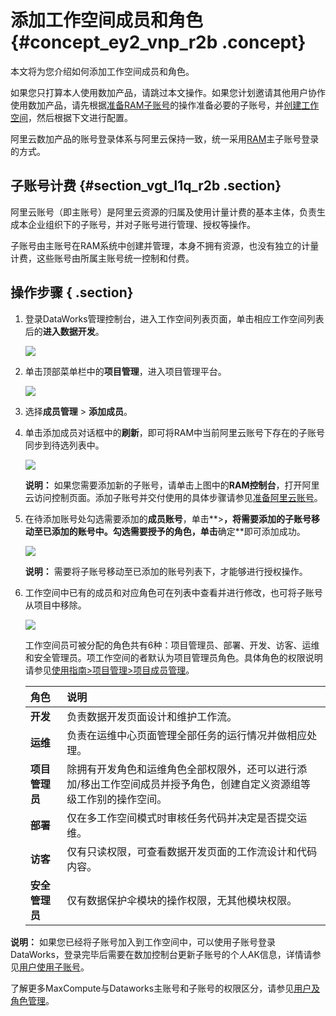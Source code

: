 # 添加工作空间成员和角色 {#concept_ey2_vnp_r2b .concept}

本文将为您介绍如何添加工作空间成员和角色。

如果您只打算本人使用数加产品，请跳过本文操作。如果您计划邀请其他用户协作使用数加产品，请先根据[准备RAM子账号](intl.zh-CN/准备工作/管理员使用云账号/准备RAM子账号.md#)的操作准备必要的子账号，并[创建工作空间](intl.zh-CN/准备工作/管理员使用云账号/创建工作空间.md#)，然后根据下文进行配置。

阿里云数加产品的账号登录体系与阿里云保持一致，统一采用[RAM](https://www.alibabacloud.com/help/doc-detail/28627.htm)主子账号登录的方式。

## 子账号计费 {#section_vgt_l1q_r2b .section}

阿里云账号（即主账号）是阿里云资源的归属及使用计量计费的基本主体，负责生成本企业组织下的子账号，并对子账号进行管理、授权等操作。

子账号由主账号在RAM系统中创建并管理，本身不拥有资源，也没有独立的计量计费，这些账号由所属主账号统一控制和付费。

## 操作步骤 { .section}

1.  登录DataWorks管理控制台，进入工作空间列表页面，单击相应工作空间列表后的**进入数据开发**。

    ![](http://static-aliyun-doc.oss-cn-hangzhou.aliyuncs.com/assets/img/16177/15441747418952_zh-CN.png)

2.  单击顶部菜单栏中的**项目管理**，进入项目管理平台。

    ![](http://static-aliyun-doc.oss-cn-hangzhou.aliyuncs.com/assets/img/16177/154417474110475_zh-CN.png)

3.  选择**成员管理** \> **添加成员**。
4.  单击添加成员对话框中的**刷新**，即可将RAM中当前阿里云账号下存在的子账号同步到待选列表中。

    ![](http://static-aliyun-doc.oss-cn-hangzhou.aliyuncs.com/assets/img/16177/154417474210476_zh-CN.png)

    **说明：** 如果您需要添加新的子账号，请单击上图中的**RAM控制台**，打开阿里云访问控制页面。添加子账号并交付使用的具体步骤请参见[准备阿里云账号](intl.zh-CN/准备工作/管理员使用云账号/准备阿里云账号.md#)。

5.  在待添加账号处勾选需要添加的**成员账号**，单击**\>**，将需要添加的子账号移动至已添加的账号中。勾选需要授予的角色，单击**确定**即可添加成功。

    ![](http://static-aliyun-doc.oss-cn-hangzhou.aliyuncs.com/assets/img/16177/15441747428953_zh-CN.png)

    **说明：** 需要将子账号移动至已添加的账号列表下，才能够进行授权操作。

6.  工作空间中已有的成员和对应角色可在列表中查看并进行修改，也可将子账号从项目中移除。

    ![](http://static-aliyun-doc.oss-cn-hangzhou.aliyuncs.com/assets/img/16177/15441747428955_zh-CN.png)

    工作空间员可被分配的角色共有6种：项目管理员、部署、开发、访客、运维和安全管理员。项工作空间的者默认为项目管理员角色。具体角色的权限说明请参见[使用指南\>项目管理\>项目成员管理](../../../../intl.zh-CN/使用指南/项目管理/成员管理.md#)。

    |角色|说明|
    |:-|:-|
    |**开发**|负责数据开发页面设计和维护工作流。|
    |**运维**|负责在运维中心页面管理全部任务的运行情况并做相应处理。|
    |**项目管理员**|除拥有开发角色和运维角色全部权限外，还可以进行添加/移出工作空间成员并授予角色，创建自定义资源组等级工作别的操作空间。|
    |**部署**|仅在多工作空间模式时审核任务代码并决定是否提交运维。|
    |**访客**|仅有只读权限，可查看数据开发页面的工作流设计和代码内容。|
    |**安全管理员**|仅有数据保护伞模块的操作权限，无其他模块权限。|


**说明：** 如果您已经将子账号加入到工作空间中，可以使用子账号登录DataWorks，登录完毕后需要在数加控制台更新子账号的个人AK信息，详情请参见[用户使用子账号](intl.zh-CN/准备工作/用户使用子账号.md#)。

了解更多MaxCompute与Dataworks主账号和子账号的权限区分，请参见[用户及角色管理](https://www.alibabacloud.com/help/doc-detail/27805.htm)。


